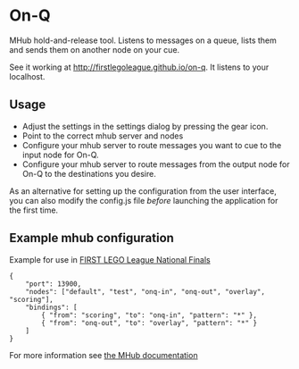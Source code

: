 # On-Q

MHub hold-and-release tool. Listens to messages on a queue, lists them and sends them on another node on your cue.

See it working at http://firstlegoleague.github.io/on-q. It listens to your localhost.

## Usage

- Adjust the settings in the settings dialog by pressing the gear icon.
- Point to the correct mhub server and nodes
- Configure your mhub server to route messages you want to cue to the input node for On-Q.
- Configure your mhub server to route messages from the output node for On-Q to the destinations you desire.

As an alternative for setting up the configuration from the user interface, you can also modify the config.js file *before* launching the application for the first time.

## Example mhub configuration

Example for use in [FIRST LEGO League National Finals](https://github.com/FirstLegoLeague/General-IT/wiki/Scenarios#national-finals)

	{
		"port": 13900,
		"nodes": ["default", "test", "onq-in", "onq-out", "overlay", "scoring"],
		"bindings": [
			{ "from": "scoring", "to": "onq-in", "pattern": "*" },
			{ "from": "onq-out", "to": "overlay", "pattern": "*" }
		]
	}

For more information see [the MHub documentation](https://github.com/poelstra/mhub)